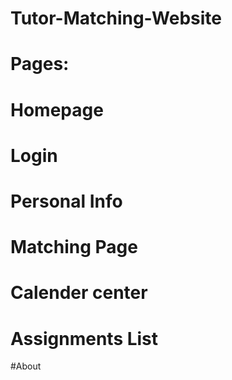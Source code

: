 # Tutor-Matching-Website

# Pages: 
# Homepage
# Login
# Personal Info
# Matching Page
# Calender center
# Assignments List
#About
